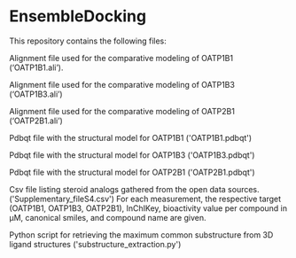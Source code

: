 # EnsembleDocking

This repository contains the following files: 

Alignment file used for the comparative modeling of OATP1B1 (‘OATP1B1.ali’). 

Alignment file used for the comparative modeling of OATP1B3 (‘OATP1B3.ali’)

Alignment file used for the comparative modeling of OATP2B1 (‘OATP2B1.ali’)

Pdbqt file with the structural model for OATP1B1 ('OATP1B1.pdbqt')

Pdbqt file with the structural model for OATP1B3 ('OATP1B3.pdbqt')

Pdbqt file with the structural model for OATP2B1 ('OATP2B1.pdbqt')

Csv file listing steroid analogs gathered from the open data sources. ('Supplementary_fileS4.csv') For each measurement, the respective target (OATP1B1, OATP1B3, OATP2B1), InChIKey, bioactivity value per compound in µM, canonical smiles, and compound name are given.

Python script for retrieving the maximum common substructure from 3D ligand structures ('substructure_extraction.py')
